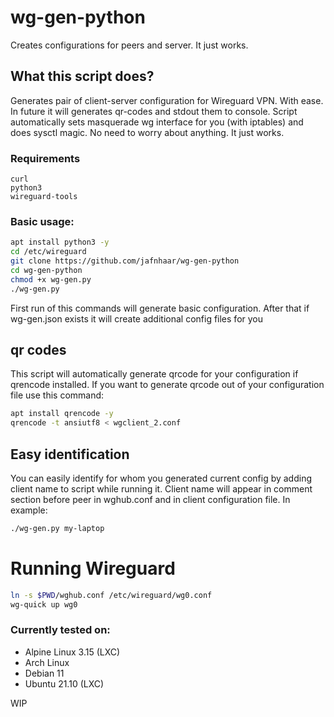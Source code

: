 # wg-gen-python
Creates configurations for peers and server. It just works.
## What this script does?
Generates pair of client-server configuration for Wireguard VPN. With ease. In future it will generates qr-codes and stdout them to console. 
Script automatically sets masquerade wg interface for you (with iptables) and does sysctl magic. No need to worry about anything. It just works.
### Requirements
```
curl
python3
wireguard-tools
```
### Basic usage: 
```Bash
apt install python3 -y
cd /etc/wireguard
git clone https://github.com/jafnhaar/wg-gen-python
cd wg-gen-python
chmod +x wg-gen.py
./wg-gen.py
```

First run of this commands will generate basic configuration. After that if wg-gen.json exists it will create additional config files for you
## qr codes
This script will automatically generate qrcode for your configuration if qrencode installed.
If you want to generate qrcode out of your configuration file use this command:

```bash
apt install qrencode -y
qrencode -t ansiutf8 < wgclient_2.conf
```
## Easy identification
You can easily identify for whom you generated current config by adding client name to script while running it. Client name will appear in comment section before peer in wghub.conf and in client configuration file. In example:
```bash
./wg-gen.py my-laptop
```



# Running Wireguard
```Bash
ln -s $PWD/wghub.conf /etc/wireguard/wg0.conf
wg-quick up wg0
```

### Currently tested on:
 - Alpine Linux 3.15 (LXC)
 - Arch Linux
 - Debian 11
 - Ubuntu 21.10 (LXC)

WIP
